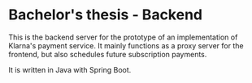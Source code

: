 # Bachelor's thesis - Backend

This is the backend server for the prototype of an implementation of Klarna's payment service. It mainly functions as a proxy server for the frontend, but also schedules future subscription payments.

It is written in Java with Spring Boot.
 

